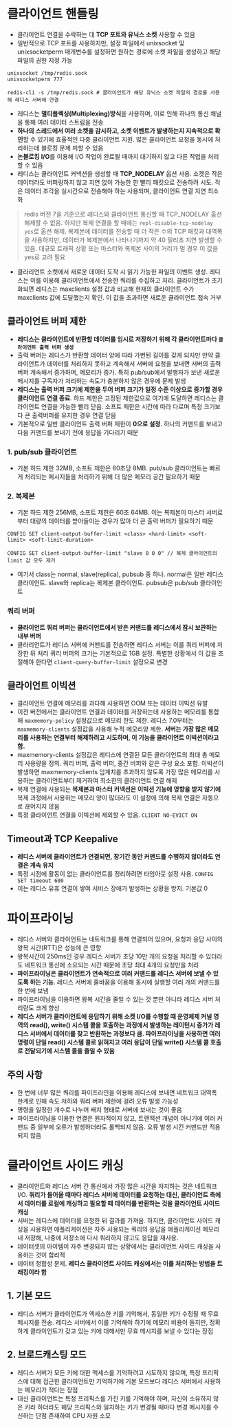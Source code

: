 # 클라이언트 핸들링
- 클라이언트 연결을 수락하는 데 **TCP 포트와 유닉스 소켓** 사용할 수 있음
- 일반적으로 TCP 포트를 사용하지만, 설정 파일에서 unixsocket 및 unixsocketperm 매개변수를 설정하면 원하는 경로에 소켓 파일을 생성하고 해당 파일의 권한 지정 가능
```redis
unixsocket /tmp/redis.sock
unixsocketperm 777

redis-cli -s /tmp/redis.sock # 클라이언트가 해당 유닉스 소켓 파일의 경로를 사용해 레디스 서버에 연결
```
- 레디스는 **멀티플렉싱(Multiplexing)방식**을 사용하며, 이로 인해 하나의 통신 채널을 통해 여러 데이터 스트림을 전송
- **하나의 스레드에서 여러 소켓을 감시하고, 소켓 이벤트가 발생하는지 지속적으로 확인**할 수 있기에 효율적인 다중 클라이언트 지원. 많은 클라이언트 요청을 동시에 처리하는데 블로킹 문제 피할 수 있음
- **논블로킹 I/O**를 이용해 I/O 작업이 완료될 때까지 대기하지 않고 다른 작업을 처리할 수 있음
- 레디스는 클라이언트 커넥션을 생성할 때 **TCP_NODELAY** 옵션 사용. 소켓은 작은 데이터라도 버퍼링하지 않고 지연 없이 가능한 한 빨리 패킷으로 전송하려 시도. 작은 데이터 조각을 실시간으로 전송해야 하는 사용되며, 클라이언트 연결 지연 최소화 

> redis 버전 7을 기준으로 레디스와 클라이언트 통신할 때 TCP_NODELAY 옵션 해제할 수 없음. 하지만 복제 연결을 할 때에는 `repl-disable-tcp-nodelay yes`로 옵션 해제. 복제본에 데이터를 전송할 때 더 작은 수의 TCP 패킷과 대역폭을 사용하지만, 데이터가 복제본에서 나타나기까지 약 40 밀리초 지연 발생할 수 있음. 대규모 트래픽 상황 또는 마스터와 복제본 사이의 거리가 멀 경우 이 값을 yes로 고려 필요 
- 클라리언트 소켓에서 새로운 데이터 도착 시 읽기 가능한 파일의 이벤트 생성. 레디스는 이를 이용해 클라이언트에서 전송한 쿼리를 수집하고 처리. 클라이언트가 초기화되면 레디스는 maxclients 설정 값과 비교해 현재의 클라이언트 수가 maxclients 값에 도달했는지 확인. 이 값을 초과하면 새로운 클라이언트 접속 거부

## 클라이언트 버퍼 제한
- **레디스는 클라이언트에 반환할 데이터를 임시로 저장하기 위해 각 클라이언트마다 `클라이언트 출력 버퍼 생성`**
- 출력 버퍼는 레디스가 반환할 데이터 양에 따라 가변된 길이를 갖게 되지만 만약 클라이언트가 데이터를 처리하지 못하고 계속해서 서버에 요청을 보내면 서버의 출력 버퍼  계속해서 증가하며, 메모리가 증가. 특히 pub/sub에서 발행자가 보낸 새로운 메시지를 구독자가 처리하는 속도가 충분하지 않은 경우에 문제 발생
- **레디스는 출력 버퍼 크기에 제한을 두어 버퍼 크기가 일정 수준 이상으로 증가할 경우 클라이언트 연결 종료**. 하드 제한은 고정된 제한값으로 여기에 도달하면 레디스는 클라이언트 연결을 가능한 빨리 닫음. 소프트 제한은 시간에 따라 다르며 특정 크기보다 큰 출력버퍼를 유지한 경우 연결 닫음 
- 기본적으로 일반 클라이언트 출력 버퍼 제한이 **0으로 설정**. 하나의 커맨드를 보내고 다음 커맨드를 보내기 전에 응답을 기다리기 때문

### 1. pub/sub 클라이언트
- 기본 하드 제한 32MB, 소프트 제한은 60초당 8MB. pub/sub 클라이언트는 빠르게 처리되는 메시지들을 처리하기 위해 더 많은 메모리 공간 필요하기 때문

### 2. 복제본
- 기본 하드 제한 256MB, 소프트 제한은 60초 64MB. 이는 복제본이 마스터 서버로부터 대량의 데이터를 받아들이는 경우가 많아 더 큰 출력 버퍼가 필요하기 때문
```redis
CONFIG SET client-output-buffer-limit <class> <hard-limit> <soft-limit> <soft-limit-duration>

CONFIG SET client-output-buffer-limit "slave 0 0 0" // 복제 클라이언트의 limit 값 모두 제거
```
- 여기서 class는 normal, slave(replica), pubsub 중 하나. normal은 일반 레디스 클라이언트. slave와 replica는 복제본 클라이언트. pubsub은 pub/sub 클라이언트

### 쿼리 버퍼
- **클라이언트 쿼리 버퍼는 클라이언트에서 받은 커맨드를 레디스에서 잠시 보관하는 내부 버퍼**
- 클라리언트가 레디스 서버에 커맨드를 전송하면 레디스 서버는 이를 쿼리 버퍼에 저장한 뒤 처리 쿼리 버퍼의 크기는 기본적으로 1GB 설정. 특별한 상황에서 이 값을 조절해야 한다면 `client-query-buffer-limit` 설정으로 변경

## 클라이언트 이빅션
- 클라이언트 연결에 메모리를 과다해 사용하면 OOM 또는 데이터 이빅션 유발
- 이전 버전에서는 클라이언트 연결과 데이터를 저장하는데 사용하는 메모리를 통합해 `maxmemory-policy` 설정값으로 메모리 한도 제한. 레디스 7.0부터는 `maxmemory-clients` 설정값을 사용해 누적 메모리양 제한. **서버는 가장 많은 메모리를 사용하는 연결부터 해제하려고 시도하며, 이 기능을 클라이언트 이빅션이라고 함.**
- maxmemory-clients 설정값은 레디스에 연결된 모든 클라이언트의 최대 총 메모리 사용량을 정의. 쿼리 버퍼, 출력 버퍼, 중간 버퍼와 같은 구성 요소 포함. 이빅션이 발생하면 maxmemory-clients 임계치를 초과하지 않도록 가장 많은 메모리를 사용하는 클라이언트부터 제거하여 최소한의 클라이언트 연결 해제
- 복제 연결에 사용되는 **복제본과 마스터 커넥션은 이빅션 기능에 영향을 받지 않기에** 복제 과정에서 사용하는 메모리 양이 많더라도 이 설정에 의해 복제 연결은 자동으로 끊어지지 않음
- 특정 클라이언트 연결을 이빅션에 제외할 수 있음. `CLIENT NO-EVICT ON`

## Timeout과 TCP Keepalive
- **레디스 서버에 클라이언트가 연결되면, 장기간 동안 커맨드를 수행하지 않더라도 연결은 계속 유지**
- 특정 시점에 활동이 없는 클라이언트를 정리하려면 타임아웃 설정 사용. `CONFIG SET timeout 600`
- 이는 레디스 유휴 연결이 쌓여 서비스 장애가 발생하는 상황을 방지. 기본값 0

# 파이프라이닝
- 레디스 서버와 클라이언트는 네트워크를 통해 연결되어 있으며, 요청과 응답 사이의 왕복 시간(RTT)은 성능에 큰 영향
- 왕복시간이 250ms인 경우 레디스 서버가 초당 10만 개의 요청을 처리할 수 있더라도 네트워크 통신에 소요되는 시간 때문에 초당 최대 4개의 요청만을 처리 
- **파이프라이닝은 클라이언트가 연속적으로 여러 커맨드를 레디스 서버에 보낼 수 있도록 하는 기능**. 레디스 서버에 줄바꿈을 이용해 동시에 실행할 여러 개의 커맨드를 한 번에 보냄
- 파이프라이닝을 이용하면 왕복 시간을 줄일 수 있는 것 뿐만 아니라 레디스 서버 처리량도 크게 향상
- **레디스 서버가 클라이언트에 응답하기 위해 소켓 I/O를 수행할 때 운영체제 커널 영역의 read(), write() 시스템 콜을 호출하는 과정에서 발생하는 레이턴시 증가가 레디스 서버에서 데이터를 찾고 반환하는 과정보다 큼. 파이프라이닝을 사용하면 여러 명령이 단일 read() 시스템 콜로 읽혀지고 여러 응답이 단일 write() 시스템 콜 호출로 전달되기에 시스템 콜을 줄일 수 있음**

## 주의 사항
- 한 번에 너무 많은 쿼리를 파이프라인을 이용해 레디스에 보내면 네트워크 대역폭 한계로 인해 속도 저하와 쿼리 버퍼 제한에 걸려 오류 발생 가능성
- 명령을 일정한 개수로 나누어 배치 형태로 서버에 보내는 것이 좋음
- 파이프라이닝을 이용한 연결은 원자적이지 않고, 트랜잭션 개념이 아니기에 여러 커맨드 중 일부에 오류가 발생하더라도 롤백되지 않음. 오류 발생 시킨 커맨드만 적용되지 않음

# 클라이언트 사이드 캐싱
- 클라이언트와 레디스 서버 간 통신에서 가장 많은 시간을 차지하는 것은 네트워크 I/O. **쿼리가 들어올 때마다 레디스 서버에 데이터를 요청하는 대신, 클라이언트 측에서 데이터를 로컬에 캐싱하고 필요할 때 데이터를 반환하는 것을 클라이언트 사이드 캐싱**
- 서버는 레디스에 데이터를 요청한 뒤 결과를 가져옴. 하지만, 클라이언트 사이드 캐싱을 사용하면 애플리케이션은 자주 사용되는 쿼리의 응답을 애플리케이션 메모리 내 저장해, 나중에 저장소에 다시 쿼리하지 않고도 응답을 재사용.
- 데이터셋의 아이템이 자주 변경되지 않는 상황에서는 클라이언트 사이드 캐싱을 사용하는 것이 합리적
- 데이터 정합성 문제. **레디스 클라이언트 사이드 캐싱에서는 이를 처리하는 방법을 트래킹이라 함** 
## 1. 기본 모드 
- 레디스 서버가 클라이언트가 액세스한 키를 기억해서, 동일한 키가 수정될 때 무효 메시지를 전송. 레디스 서버에서 이를 기억해야 하기에 메모리 비용이 들지만, 정확하게 클라이언트가 갖고 있는 키에 대해서만 무효 메시지를 보낼 수 있다는 장점

## 2. 브로드캐스팅 모드
- 레디스 서버가 모든 키에 대한 액세스를 기억하려고 시도하지 않으며, 특정 프리픽스에 대해 접근한 클라이언트만 기억하기에 기본 모드보다 레디스 서버에서 사용하는 메모리가 적다는 장점
- 대신 클라이언트는 특정 프리픽스를 가진 키를 기억해야 하며, 자신이 소유하지 않은 키라 하더라도 해당 프리픽스와 일치하는 키가 변경될 때마다 변경 메시지를 수신하는 단점 존재하여 CPU 자원 소모
